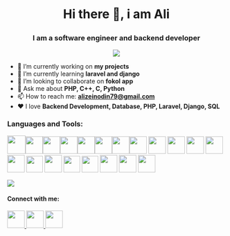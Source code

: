 # <p align="center"> Hi there 👋, i am Ali </p>
### <p align="center"> I am a software engineer and backend developer </p>

<p align="center"> <img src="https://github-readme-stats.vercel.app/api?username=alizeinodin&show_icons=true&theme=merko"/> </p>
<!--
**alizeinodin/alizeinodin** is a ✨ _special_ ✨ repository because its `README.md` (this file) appears on your GitHub profile.
-->

- 🔭 I’m currently working on **my projects**
- 🌱 I’m currently learning **laravel and django**
- 👯 I’m looking to collaborate on **fokol app**
- 💬 Ask me about **PHP, C++, C, Python**
- 📫 How to reach me: **alizeinodin79@gmail.com**
- ❤️ I love **Backend Development, Database, PHP, Laravel, Django, SQL**

### Languages and Tools:
<img height=42 src="https://cdn.jsdelivr.net/gh/devicons/devicon/icons/php/php-plain.svg"/><img height=40 src="https://cdn.jsdelivr.net/gh/devicons/devicon/icons/python/python-original.svg"/><img height=40 src="https://cdn.jsdelivr.net/gh/devicons/devicon/icons/c/c-original.svg" /><img height=40 src="https://cdn.jsdelivr.net/gh/devicons/devicon/icons/cplusplus/cplusplus-original.svg" /><img height=40 src="https://cdn.jsdelivr.net/gh/devicons/devicon/icons/laravel/laravel-plain-wordmark.svg" /><img height=40 src="https://cdn.jsdelivr.net/gh/devicons/devicon/icons/django/django-plain.svg" /><img height=40 src="https://cdn.jsdelivr.net/gh/devicons/devicon/icons/html5/html5-original.svg" /><img height=40 src="https://cdn.jsdelivr.net/gh/devicons/devicon/icons/css3/css3-original.svg" /> <img height=40 src="https://cdn.jsdelivr.net/gh/devicons/devicon/icons/javascript/javascript-original.svg" /> <img height=40 src="https://cdn.jsdelivr.net/gh/devicons/devicon/icons/bootstrap/bootstrap-original.svg" /> <img height=40 src="https://cdn.jsdelivr.net/gh/devicons/devicon/icons/linux/linux-original.svg" /> <img height=40 src="https://cdn.jsdelivr.net/gh/devicons/devicon/icons/docker/docker-original.svg" /> <img height=40 src="https://cdn.jsdelivr.net/gh/devicons/devicon/icons/mysql/mysql-original.svg" /> <img height=38 src="https://cdn.jsdelivr.net/gh/devicons/devicon/icons/trello/trello-plain.svg" /> <img height=40 src="https://cdn.jsdelivr.net/gh/devicons/devicon/icons/git/git-plain.svg"/> <img height=38 src="https://cdn.jsdelivr.net/gh/devicons/devicon/icons/composer/composer-original.svg"/> <img height=38 src="https://cdn.jsdelivr.net/gh/devicons/devicon/icons/cmake/cmake-original.svg"/> <img height=40 src="https://cdn.jsdelivr.net/gh/devicons/devicon/icons/qt/qt-original.svg"/> <img height=40 src="https://cdn.jsdelivr.net/gh/devicons/devicon/icons/phpstorm/phpstorm-original.svg"/> <img height=40 src="https://cdn.jsdelivr.net/gh/devicons/devicon/icons/vscode/vscode-original.svg"/>

<img src="https://github-readme-stats.vercel.app/api/top-langs?username=alizeinodin&theme=merko&layout=compact"/>

#### Connect with me:
<a href="https://www.linkedin.com/in/ali-zeinodin/">
    <img height="40" src="https://cdn2.iconfinder.com/data/icons/social-icon-3/512/social_style_3_in-306.png"/>
</a>
<a href="https://t.me/alizeinodin">
    <img height="40" src="https://static.cdnlogo.com/logos/t/57/telegram-2019.svg"/>
</a>
<a href="https://www.instagram.com/ali.zne/">
    <img height="40" src="https://static.cdnlogo.com/logos/i/93/instagram.svg"/>
</a>

